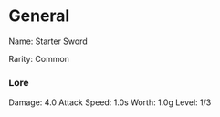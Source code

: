 # General
Name: Starter Sword

Rarity: Common

### Lore
Damage: 4.0
Attack Speed: 1.0s
Worth: 1.0g
Level: 1/3
